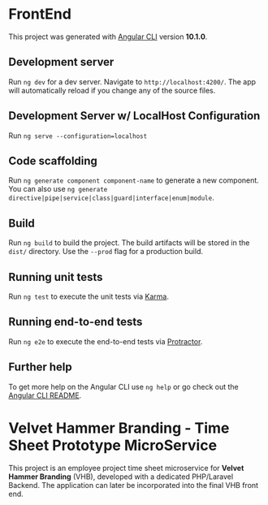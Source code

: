 # FrontEnd

This project was generated with [Angular CLI](https://github.com/angular/angular-cli) version **10.1.0**.

## Development server

Run `ng dev` for a dev server. Navigate to `http://localhost:4200/`. The app will automatically reload if you change any of the source files.

## Development Server w/ LocalHost Configuration

Run `ng serve --configuration=localhost`

## Code scaffolding

Run `ng generate component component-name` to generate a new component. You can also use `ng generate directive|pipe|service|class|guard|interface|enum|module`.

## Build

Run `ng build` to build the project. The build artifacts will be stored in the `dist/` directory. Use the `--prod` flag for a production build.

## Running unit tests

Run `ng test` to execute the unit tests via [Karma](https://karma-runner.github.io).

## Running end-to-end tests

Run `ng e2e` to execute the end-to-end tests via [Protractor](http://www.protractortest.org/).

## Further help

To get more help on the Angular CLI use `ng help` or go check out the [Angular CLI README](https://github.com/angular/angular-cli/blob/master/README.md).

# Velvet Hammer Branding - Time Sheet Prototype MicroService

This project is an employee project time sheet microservice for **Velvet Hammer Branding** (VHB), developed with a dedicated PHP/Laravel Backend.
The application can later be incorporated into the final VHB front end.
